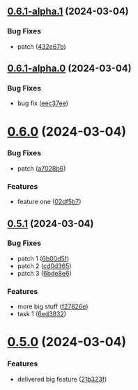 ## [0.6.1-alpha.1](https://github.com/arronshah/Release-actions/compare/v0.6.1-alpha.0...v0.6.1-alpha.1) (2024-03-04)


### Bug Fixes

* patch ([432e67b](https://github.com/arronshah/Release-actions/commit/432e67bc94a5bad36fe55f05c3bfd4a3f1bc3d32))



## [0.6.1-alpha.0](https://github.com/arronshah/Release-actions/compare/v0.6.0...v0.6.1-alpha.0) (2024-03-04)


### Bug Fixes

* bug fix ([eec37ee](https://github.com/arronshah/Release-actions/commit/eec37ee3b450c02a8902875d924c6893c21b862b))



# [0.6.0](https://github.com/arronshah/Release-actions/compare/v0.5.1...v0.6.0) (2024-03-04)


### Bug Fixes

* patch ([a7028b6](https://github.com/arronshah/Release-actions/commit/a7028b617a069846e7d1415bd724d7df503e2ce0))


### Features

* feature one ([02df5b7](https://github.com/arronshah/Release-actions/commit/02df5b76f8dde9c2c50b1c0b96458d5817308b47))



## [0.5.1](https://github.com/arronshah/Release-actions/compare/v0.5.0...v0.5.1) (2024-03-04)


### Bug Fixes

* patch 1 ([6b00d5f](https://github.com/arronshah/Release-actions/commit/6b00d5f1574b53d9316ccf2fa4a48f988bf258b9))
* patch 2 ([cd0d365](https://github.com/arronshah/Release-actions/commit/cd0d365b900a9f5f08230139d395014b6f943334))
* patch 3 ([6bde8e6](https://github.com/arronshah/Release-actions/commit/6bde8e65fc9184a07e23e7d4c276444a6a40b92b))


### Features

* more big stuff ([f27826e](https://github.com/arronshah/Release-actions/commit/f27826ebb9c31cd927a93bdd7b4683001906503b))
* task 1 ([6ed3832](https://github.com/arronshah/Release-actions/commit/6ed3832936d0f1cd69871fab6b56acc31f2e9bac))



# [0.5.0](https://github.com/arronshah/Release-actions/compare/v0.4.0...v0.5.0) (2024-03-04)


### Features

* delivered big feature ([21b323f](https://github.com/arronshah/Release-actions/commit/21b323fd61aeaf7b552aa16d7f77da7f2c55effb))



